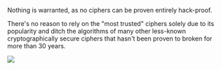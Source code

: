 Nothing is warranted, as no ciphers can be proven entirely hack-proof.

There's no reason to rely on the "most trusted" ciphers solely due to its popularity and ditch the algorithms of many other less-known cryptographically secure ciphers that hasn't been proven to broken for more than 30 years.

![](https://i.imgur.com/jWhtFHC.png)
